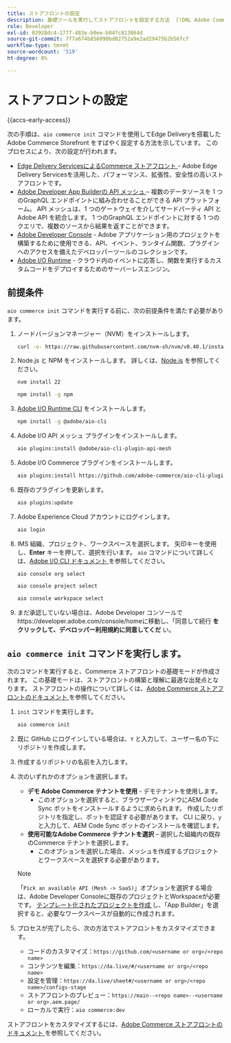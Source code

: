```yaml
---
title: ストアフロントの設定
description: 基礎ツールを実行してストアフロントを設定する方法  [!DNL Adobe Commerce as a Cloud Service]  説明します。
role: Developer
exl-id: 02928dc4-1777-483e-b0ee-b04fc813864d
source-git-commit: 7f7a674b856090bd02752a9e2ad29475b2b56fcf
workflow-type: tm+mt
source-wordcount: '519'
ht-degree: 0%

---
```


# ストアフロントの設定

{{accs-early-access}}

次の手順は、`aio commerce init` コマンドを使用してEdge Deliveryを搭載したAdobe Commerce Storefront をすばやく設定する方法を示しています。 このプロセスにより、次の設定が行われます。

* [Edge Delivery ServicesによるCommerce ストアフロント ](https://experienceleague.adobe.com/developer/commerce/storefront/get-started/?lang=ja) - Adobe Edge Delivery Servicesを活用した、パフォーマンス、拡張性、安全性の高いストアフロントです。
* [Adobe Developer App Builderの API メッシュ ](https://developer.adobe.com/graphql-mesh-gateway/mesh/) – 複数のデータソースを 1 つのGraphQL エンドポイントに組み合わせることができる API プラットフォーム。 API メッシュは、1 つのゲートウェイを介してサードパーティ API とAdobe API を統合します。 1 つのGraphQL エンドポイントに対する 1 つのクエリで、複数のソースから結果を返すことができます。
* [Adobe Developer Console](https://developer.adobe.com/developer-console/docs/guides/) - Adobe アプリケーション用のプロジェクトを構築するために使用できる、API、イベント、ランタイム関数、プラグインへのアクセスを備えたデベロッパーツールのコレクションです。
* [Adobe I/O Runtime](https://developer.adobe.com/runtime/docs/) - クラウド内のイベントに応答し、関数を実行するカスタムコードをデプロイするためのサーバーレスエンジン。

## 前提条件

`aio commerce init` コマンドを実行する前に、次の前提条件を満たす必要があります。

1. ノードバージョンマネージャー（NVM）をインストールします。

   ```bash
   curl -o- https://raw.githubusercontent.com/nvm-sh/nvm/v0.40.1/install.sh | bash
   ```

1. Node.js と NPM をインストールします。 詳しくは、[Node.js](https://nodejs.org/en/) を参照してください。

   ```bash
   nvm install 22
   ```

   ```bash
   npm install -g npm
   ```

1. [Adobe I/O Runtime CLI](https://developer.adobe.com/runtime/docs/guides/tools/cli_install/) をインストールします。

   ```bash
   npm install -g @adobe/aio-cli
   ```

1. Adobe I/O API メッシュ プラグインをインストールします。

   ```bash
   aio plugins:install @adobe/aio-cli-plugin-api-mesh
   ```

1. Adobe I/O Commerce プラグインをインストールします。

   ```bash
   aio plugins:install https://github.com/adobe-commerce/aio-cli-plugin-commerce
   ```

1. 既存のプラグインを更新します。

   ```bash
   aio plugins:update
   ```

1. Adobe Experience Cloud アカウントにログインします。

   ```bash
   aio login
   ```

1. IMS 組織、プロジェクト、ワークスペースを選択します。 矢印キーを使用し、**Enter** キーを押して、選択を行います。 `aio` コマンドについて詳しくは、[Adobe I/O CLI ドキュメント ](https://github.com/adobe/aio-cli-plugin-console?tab=readme-ov-file#commands) を参照してください。

   ```bash
   aio console org select
   ```

   ```bash
   aio console project select
   ```

   ```bash
   aio console workspace select
   ```

1. まだ承認していない場合は、Adobe Developer コンソールでhttps://developer.adobe.com/console/homeに移動し、「同意して続行 **をクリックして、デベロッパー利用規約に同意してくだ** い。

## `aio commerce init` コマンドを実行します。

次のコマンドを実行すると、Commerce ストアフロントの基礎モードが作成されます。 この基礎モードは、ストアフロントの構築と理解に最適な出発点となります。 ストアフロントの操作について詳しくは、[Adobe Commerce ストアフロントのドキュメント ](https://experienceleague.adobe.com/developer/commerce/storefront/?lang=ja) を参照してください。


1. `init` コマンドを実行します。

   ```bash
   aio commerce init
   ```

1. 既に GitHub にログインしている場合は、`Y` と入力して、ユーザー名の下にリポジトリを作成します。

1. 作成するリポジトリの名前を入力します。

1. 次のいずれかのオプションを選択します。

   * **デモ Adobe Commerce テナントを使用** - デモテナントを使用します。
      * このオプションを選択すると、ブラウザーウィンドウにAEM Code Sync ボットをインストールするように求められます。 作成したリポジトリを指定し、ボットを認証する必要があります。 CLI に戻り、`y` と入力して、AEM Code Sync ボットのインストールを確認します。
   * **使用可能なAdobe Commerce テナントを選択** – 選択した組織内の既存のCommerce テナントを選択します。
      * このオプションを選択した場合、メッシュを作成するプロジェクトとワークスペースを選択する必要があります。

   >[!NOTE]
   >
   >「`Pick an available API (Mesh -> SaaS)`」オプションを選択する場合は、Adobe Developer Consoleに既存のプロジェクトとWorkspaceが必要です。 [ テンプレート化されたプロジェクトを作成 ](https://developer.adobe.com/developer-console/docs/guides/projects/projects-template/) し、「App Builder」を選択すると、必要なワークスペースが自動的に作成されます。

1. プロセスが完了したら、次の方法でストアフロントをカスタマイズできます。

   * コードのカスタマイズ：`https://github.com/<username or org>/<repo name>`
   * コンテンツを編集：`https://da.live/#/<username or org>/<repo name>`
   * 設定を管理：`https://da.live/sheet#/<username or org>/<repo name>/configs-stage`
   * ストアフロントのプレビュー：`https://main--<repo name>--<username or org>.aem.page/`
   * ローカルで実行：`aio commerce:dev`

ストアフロントをカスタマイズするには、[Adobe Commerce ストアフロントのドキュメント ](https://experienceleague.adobe.com/developer/commerce/storefront/?lang=ja) を参照してください。
